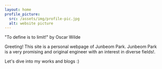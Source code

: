 ```yaml
---
layout: home
profile_picture:
  src: /assets/img/profile-pic.jpg
  alt: website picture
---
```


<p>
  "To define is to limit!" by Oscar Wilde
</p>

<p>
  Greeting! This site is a personal webpage of Junbeom Park.
  Junbeom Park is a very promising and original engineer with an interest in diverse fields!.
</p>

<p>
  Let's dive into my works and blogs :)
</p>

